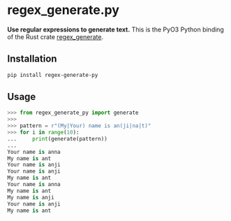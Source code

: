 # regex_generate.py

**Use regular expressions to generate text.**
This is the PyO3 Python binding of the Rust crate [regex_generate](https://github.com/CryptArchy/regex_generate).

## Installation
```bash
pip install regex-generate-py
```

## Usage

```python
>>> from regex_generate_py import generate
>>> 
>>> pattern = r"(My|Your) name is an(ji|na|t)"
>>> for i in range(10):
...     print(generate(pattern))
...
Your name is anna
My name is ant
Your name is anji
Your name is anji
My name is ant
Your name is anna
My name is ant
My name is anji
Your name is anji
My name is ant
```
